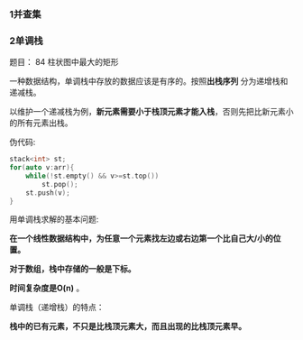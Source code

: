 ### 1并查集

### 2单调栈

题目： 84 柱状图中最大的矩形

一种数据结构，单调栈中存放的数据应该是有序的。按照**出栈序列** 分为递增栈和递减栈。

以维护一个递减栈为例，**新元素需要小于栈顶元素才能入栈**，否则先把比新元素小的所有元素出栈。

伪代码:

```c++
stack<int> st;
for(auto v:arr){
    while(!st.empty() && v>=st.top())
        st.pop();
    st.push(v);
}
```

用单调栈求解的基本问题:

**在一个线性数据结构中，为任意一个元素找左边或右边第一个比自己大/小的位置。**

**对于数组，栈中存储的一般是下标。**

**时间复杂度是O(n)** 。

单调栈（递增栈）的特点：

**栈中的已有元素，不只是比栈顶元素大，而且出现的比栈顶元素早。**

